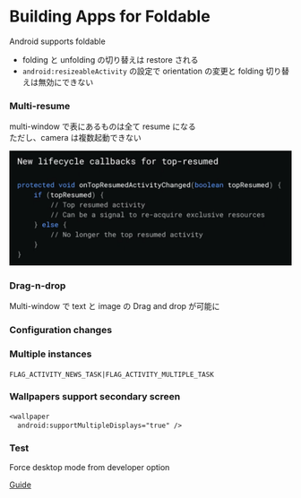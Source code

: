 # Building Apps for Foldable  

Android supports foldable  

- folding と unfolding の切り替えは restore される   
- `android:resizeableActivity` の設定で orientation の変更と folding 切り替えは無効にできない  

### Multi-resume
multi-window で表にあるものは全て resume になる  
ただし、camera は複数起動できない  

<img src="img/2_1.png" />  

### Drag-n-drop  

Multi-window で text と image の Drag and drop が可能に  

### Configuration changes  

### Multiple instances  

`FLAG_ACTIVITY_NEWS_TASK|FLAG_ACTIVITY_MULTIPLE_TASK`

### Wallpapers support secondary screen  

```
<wallpaper  
  android:supportMultipleDisplays="true" />
```

### Test  
Force desktop mode from developer option  


[Guide](https://developer.android.com/preview/features/foldables)  
